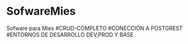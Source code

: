 # SofwareMies
Sofware para Mies
#CRUD-COMPLETO
#CONECCIÓN A POSTGREST
#ENTORNOS DE DESARROLLO DEV,PROD Y BASE
